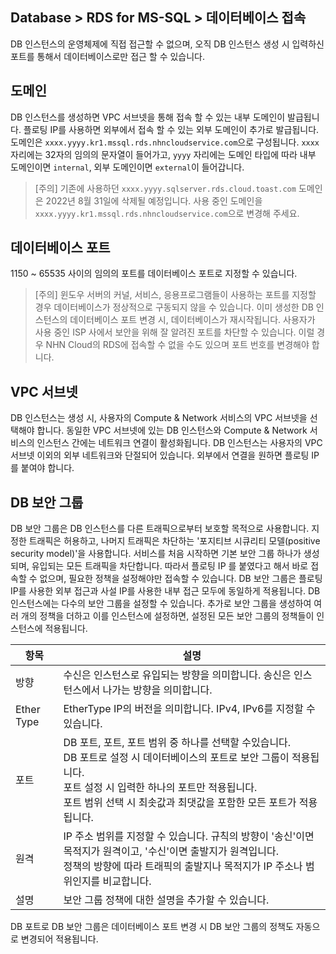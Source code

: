 ## Database > RDS for MS-SQL > 데이터베이스 접속

DB 인스턴스의 운영체제에 직접 접근할 수 없으며, 오직 DB 인스턴스 생성 시 입력하신 포트를 통해서 데이터베이스로만 접근 할 수 있습니다.

## 도메인

DB 인스턴스를 생성하면 VPC 서브넷을 통해 접속 할 수 있는 내부 도메인이 발급됩니다. 플로팅 IP를 사용하면 외부에서 접속 할 수 있는 외부 도메인이 추가로 발급됩니다. 도메인은 `xxxx.yyyy.kr1.mssql.rds.nhncloudservice.com`으로 구성됩니다. `xxxx` 자리에는 32자의 임의의 문자열이 들어가고, `yyyy` 자리에는 도메인 타입에 따라 내부 도메인이면 `internal`, 외부 도메인이면 `external`이 들어갑니다.

> [주의]
> 기존에 사용하던 `xxxx.yyyy.sqlserver.rds.cloud.toast.com` 도메인은 2022년 8월 31일에 삭제될 예정입니다.
> 사용 중인 도메인을 `xxxx.yyyy.kr1.mssql.rds.nhncloudservice.com`으로 변경해 주세요.

## 데이터베이스 포트

1150 ~ 65535 사이의 임의의 포트를 데이터베이스 포트로 지정할 수 있습니다.

> [주의]
> 윈도우 서버의 커널, 서비스, 응용프로그램들이 사용하는 포트를 지정할 경우 데이터베이스가 정상적으로 구동되지 않을 수 있습니다.
> 이미 생성한 DB 인스턴스의 데이터베이스 포트 변경 시, 데이터베이스가 재시작됩니다.
> 사용자가 사용 중인 ISP 사에서 보안을 위해 잘 알려진 포트를 차단할 수 있습니다. 이럴 경우 NHN Cloud의 RDS에 접속할 수 없을 수도 있으며 포트 번호를 변경해야 합니다.

## VPC 서브넷

DB 인스턴스는 생성 시, 사용자의 Compute & Network 서비스의 VPC 서브넷을 선택해야 합니다. 동일한 VPC 서브넷에 있는 DB 인스턴스와 Compute & Network 서비스의 인스턴스 간에는 네트워크 연결이 활성화됩니다. DB 인스턴스는 사용자의 VPC 서브넷 이외의 외부 네트워크와 단절되어 있습니다. 외부에서 연결을 원하면 플로팅 IP 를 붙여야 합니다.

## DB 보안 그룹

DB 보안 그룹은 DB 인스턴스를 다른 트래픽으로부터 보호할 목적으로 사용합니다. 지정한 트래픽은 허용하고, 나머지 트래픽은 차단하는 '포지티브 시큐리티 모델(positive security model)'을 사용합니다. 서비스를 처음 시작하면 기본 보안 그룹 하나가 생성되며, 유입되는 모든 트래픽을 차단합니다. 따라서 플로팅 IP 를 붙였다고 해서 바로 접속할 수 없으며, 필요한 정책을 설정해야만 접속할 수 있습니다. DB 보안 그룹은 플로팅 IP를 사용한 외부 접근과 사설 IP를 사용한 내부 접근 모두에 동일하게 적용됩니다. DB 인스턴스에는 다수의 보안 그룹을 설정할 수 있습니다. 추가로 보안 그룹을 생성하여 여러 개의 정책을 더하고 이를 인스턴스에 설정하면, 설정된 모든 보안 그룹의 정책들이 인스턴스에 적용됩니다.

| 항목        | 설명                                                                                                                                                       |
| ----------- |----------------------------------------------------------------------------------------------------------------------------------------------------------|
| 방향        | 수신은 인스턴스로 유입되는 방향을 의미합니다. 송신은 인스턴스에서 나가는 방향을 의미합니다.                                                                                                      |
| Ether Type  | EtherType IP의 버전을 의미합니다. IPv4, IPv6를 지정할 수 있습니다.                                                                                                         |
| 포트        | DB 포트, 포트, 포트 범위 중 하나를 선택할 수있습니다. <br> DB 포트로 설정 시 데이터베이스의 포트로 보안 그룹이 적용됩니다. <br> 포트 설정 시 입력한 하나의 포트만 적용됩니다. <br> 포트 범위 선택 시 최솟값과 최댓값을 포함한 모든 포트가 적용됩니다. |
| 원격        | IP 주소 범위를 지정할 수 있습니다. 규칙의 방향이 '송신'이면 목적지가 원격이고, '수신'이면 출발지가 원격입니다. <br>정책의 방향에 따라 트래픽의 출발지나 목적지가 IP 주소나 범위인지를 비교합니다.                                     |
| 설명        | 보안 그룹 정책에 대한 설명을 추가할 수 있습니다.                                                                                                                             |

DB 포트로 DB 보안 그룹은 데이터베이스 포트 변경 시 DB 보안 그룹의 정책도 자동으로 변경되어 적용됩니다.
